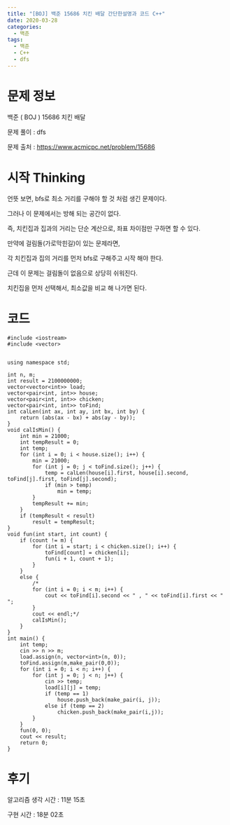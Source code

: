 ```yaml
---
title: "[BOJ] 백준 15686 치킨 배달 간단한설명과 코드 C++"
date: 2020-03-28
categories: 
  - 백준
tags: 
  - 백준
  - C++
  - dfs
---
```

# 문제 정보
백준 ( BOJ ) 15686 치킨 배달

문제 풀이 : dfs

문제 출처 : https://www.acmicpc.net/problem/15686


# 시작 Thinking

언뜻 보면, bfs로 최소 거리를 구해야 할 것 처럼 생긴 문제이다. 

그러나 이 문제에서는 방해 되는 공간이 없다. 

즉, 치킨집과 집과의 거리는 단순 계산으로, 좌표 차이점만 구하면 할 수 있다. 

만약에 걸림돌(가로막힌길)이 있는 문제라면, 

각 치킨집과 집의 거리를 먼저 bfs로 구해주고 시작 해야 한다. 

근데 이 문제는 걸림돌이 없음으로 상당히 쉬워진다. 

치킨집을 먼저 선택해서, 최소값을 비교 해 나가면 된다. 

# 코드 
```
#include <iostream>
#include <vector>


using namespace std;

int n, m;
int result = 2100000000; 
vector<vector<int>> load;
vector<pair<int, int>> house;
vector<pair<int, int>> chicken;
vector<pair<int, int>> toFind;
int calLen(int ax, int ay, int bx, int by) {
	return (abs(ax - bx) + abs(ay - by));
}
void calIsMin() {
	int min = 21000;
	int tempResult = 0; 
	int temp;
	for (int i = 0; i < house.size(); i++) {
		min = 21000;
		for (int j = 0; j < toFind.size(); j++) {
			temp = calLen(house[i].first, house[i].second, toFind[j].first, toFind[j].second);
			if (min > temp)
				min = temp;
		}
		tempResult += min;
	}
	if (tempResult < result)
		result = tempResult;
}
void fun(int start, int count) {
	if (count != m) {
		for (int i = start; i < chicken.size(); i++) {
			toFind[count] = chicken[i];
			fun(i + 1, count + 1);
		}
	}
	else {
		/*
		for (int i = 0; i < m; i++) {
			cout << toFind[i].second << " , " << toFind[i].first << " ";
		}
		cout << endl;*/
		calIsMin();
	}
}
int main() {
	int temp;
	cin >> n >> m;
	load.assign(n, vector<int>(n, 0));
	toFind.assign(m,make_pair(0,0));
	for (int i = 0; i < n; i++) {
		for (int j = 0; j < n; j++) {
			cin >> temp;
			load[i][j] = temp;
			if (temp == 1)
				house.push_back(make_pair(i, j));
			else if (temp == 2)
				chicken.push_back(make_pair(i,j));
		}
	}
	fun(0, 0);
	cout << result;
	return 0;
}
```


# 후기 
알고리즘 생각 시간 : 11분 15초 

구현 시간 : 18분 02초 

